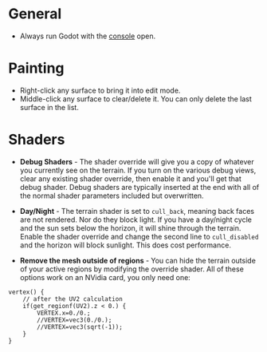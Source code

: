 # General

* Always run Godot with the [console](Troubleshooting#debug-logs) open.

# Painting

* Right-click any surface to bring it into edit mode.
* Middle-click any surface to clear/delete it. You can only delete the last surface in the list.


# Shaders

* **Debug Shaders** - The shader override will give you a copy of whatever you currently see on the terrain. If you turn on the various debug views, clear any existing shader override, then enable it and you'll get that debug shader. Debug shaders are typically inserted at the end with all of the normal shader parameters included but overwritten.

* **Day/Night** - The terrain shader is set to `cull_back`, meaning back faces are not rendered. Nor do they block light. If you have a day/night cycle and the sun sets below the horizon, it will shine through the terrain. Enable the shader override and change the second line to `cull_disabled` and the horizon will block sunlight. This does cost performance.

* **Remove the mesh outside of regions** - You can hide the terrain outside of your active regions by modifying the override shader. All of these options work on an NVidia card, you only need one:
```
vertex() {
    // after the UV2 calculation
    if(get_regionf(UV2).z < 0.) {
        VERTEX.x=0./0.;
        //VERTEX=vec3(0./0.);
        //VERTEX=vec3(sqrt(-1));
    }
}
```